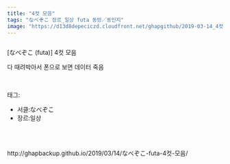 ```yaml
---
title: "4컷 모음"
tags: "なべぞこ 장르_일상 futa 동방／동인지"
image: "https://d13d8depeciczd.cloudfront.net/ghapgithub/2019-03-14_4컷 모음/001.jpg"
---
```

<div class="article">
<div class="article-entry" itemprop="articleBody">
<p><img alt="" src="{{ site.imgserver12 }}/ghapgithub/2019-03-14_4컷 모음/001.jpg"/><br/><img alt="" src="{{ site.imgserver12 }}/ghapgithub/2019-03-14_4컷 모음/002.jpg"/><br/><img alt="" src="{{ site.imgserver12 }}/ghapgithub/2019-03-14_4컷 모음/003.jpg"/><br/><img alt="" src="{{ site.imgserver12 }}/ghapgithub/2019-03-14_4컷 모음/004.jpg"/><br/><img alt="" src="{{ site.imgserver12 }}/ghapgithub/2019-03-14_4컷 모음/005.jpg"/><br/><img alt="" src="{{ site.imgserver12 }}/ghapgithub/2019-03-14_4컷 모음/006.jpg"/><br/><img alt="" src="{{ site.imgserver12 }}/ghapgithub/2019-03-14_4컷 모음/007.jpg"/><br/><img alt="" src="{{ site.imgserver12 }}/ghapgithub/2019-03-14_4컷 모음/008.jpg"/><br/><img alt="" src="{{ site.imgserver12 }}/ghapgithub/2019-03-14_4컷 모음/009.jpg"/><br/><img alt="" src="{{ site.imgserver12 }}/ghapgithub/2019-03-14_4컷 모음/010.jpg"/><br/><img alt="" src="{{ site.imgserver12 }}/ghapgithub/2019-03-14_4컷 모음/011.jpg"/><br/><img alt="" src="{{ site.imgserver12 }}/ghapgithub/2019-03-14_4컷 모음/012.jpg"/><br/><img alt="" src="{{ site.imgserver12 }}/ghapgithub/2019-03-14_4컷 모음/013.jpg"/><br/><img alt="" src="{{ site.imgserver12 }}/ghapgithub/2019-03-14_4컷 모음/014.jpg"/><br/><img alt="" src="{{ site.imgserver12 }}/ghapgithub/2019-03-14_4컷 모음/015.jpg"/><br/><img alt="" src="{{ site.imgserver12 }}/ghapgithub/2019-03-14_4컷 모음/016.jpg"/><br/><img alt="" src="{{ site.imgserver12 }}/ghapgithub/2019-03-14_4컷 모음/017.jpg"/><br/><img alt="" src="{{ site.imgserver12 }}/ghapgithub/2019-03-14_4컷 모음/018.jpg"/><br/><img alt="" src="{{ site.imgserver12 }}/ghapgithub/2019-03-14_4컷 모음/019.jpg"/><br/><img alt="" src="{{ site.imgserver12 }}/ghapgithub/2019-03-14_4컷 모음/020.jpg"/><br/><img alt="" src="{{ site.imgserver12 }}/ghapgithub/2019-03-14_4컷 모음/021.jpg"/><br/><img alt="" src="{{ site.imgserver12 }}/ghapgithub/2019-03-14_4컷 모음/022.jpg"/><br/><img alt="" src="{{ site.imgserver12 }}/ghapgithub/2019-03-14_4컷 모음/023.jpg"/><br/><img alt="" src="{{ site.imgserver12 }}/ghapgithub/2019-03-14_4컷 모음/024.jpg"/><br/><img alt="" src="{{ site.imgserver12 }}/ghapgithub/2019-03-14_4컷 모음/025.jpg"/><br/><img alt="" src="{{ site.imgserver12 }}/ghapgithub/2019-03-14_4컷 모음/026.jpg"/><br/><img alt="" src="{{ site.imgserver12 }}/ghapgithub/2019-03-14_4컷 모음/027.jpg"/><br/><img alt="" src="{{ site.imgserver12 }}/ghapgithub/2019-03-14_4컷 모음/028.jpg"/><br/><img alt="" src="{{ site.imgserver12 }}/ghapgithub/2019-03-14_4컷 모음/029.jpg"/><br/><img alt="" src="{{ site.imgserver12 }}/ghapgithub/2019-03-14_4컷 모음/030.jpg"/><br/><img alt="" src="{{ site.imgserver12 }}/ghapgithub/2019-03-14_4컷 모음/031.jpg"/><br/><img alt="" src="{{ site.imgserver12 }}/ghapgithub/2019-03-14_4컷 모음/032.jpg"/><br/><img alt="" src="{{ site.imgserver12 }}/ghapgithub/2019-03-14_4컷 모음/033.jpg"/><br/><img alt="" src="{{ site.imgserver12 }}/ghapgithub/2019-03-14_4컷 모음/034.jpg"/><br/><img alt="" src="{{ site.imgserver12 }}/ghapgithub/2019-03-14_4컷 모음/035.jpg"/><br/><img alt="" src="{{ site.imgserver12 }}/ghapgithub/2019-03-14_4컷 모음/036.jpg"/><br/><img alt="" src="{{ site.imgserver12 }}/ghapgithub/2019-03-14_4컷 모음/037.jpg"/><br/><img alt="" src="{{ site.imgserver12 }}/ghapgithub/2019-03-14_4컷 모음/038.jpg"/><br/><img alt="" src="{{ site.imgserver12 }}/ghapgithub/2019-03-14_4컷 모음/039.jpg"/><br/><img alt="" src="{{ site.imgserver12 }}/ghapgithub/2019-03-14_4컷 모음/040.jpg"/><br/><img alt="" src="{{ site.imgserver12 }}/ghapgithub/2019-03-14_4컷 모음/041.jpg"/><br/><img alt="" src="{{ site.imgserver12 }}/ghapgithub/2019-03-14_4컷 모음/042.jpg"/><br/><img alt="" src="{{ site.imgserver12 }}/ghapgithub/2019-03-14_4컷 모음/043.jpg"/><br/><img alt="" src="{{ site.imgserver12 }}/ghapgithub/2019-03-14_4컷 모음/044.jpg"/><br/><img alt="" src="{{ site.imgserver12 }}/ghapgithub/2019-03-14_4컷 모음/045.jpg"/><br/><img alt="" src="{{ site.imgserver12 }}/ghapgithub/2019-03-14_4컷 모음/046.jpg"/><br/><img alt="" src="{{ site.imgserver12 }}/ghapgithub/2019-03-14_4컷 모음/047.jpg"/><br/><img alt="" src="{{ site.imgserver12 }}/ghapgithub/2019-03-14_4컷 모음/048.jpg"/><br/><img alt="" src="{{ site.imgserver12 }}/ghapgithub/2019-03-14_4컷 모음/049.jpg"/><br/><img alt="" src="{{ site.imgserver12 }}/ghapgithub/2019-03-14_4컷 모음/050.jpg"/><br/><img alt="" src="{{ site.imgserver12 }}/ghapgithub/2019-03-14_4컷 모음/051.jpg"/><br/><img alt="" src="{{ site.imgserver12 }}/ghapgithub/2019-03-14_4컷 모음/052.jpg"/><br/><img alt="" src="{{ site.imgserver12 }}/ghapgithub/2019-03-14_4컷 모음/053.jpg"/><br/><img alt="" src="{{ site.imgserver12 }}/ghapgithub/2019-03-14_4컷 모음/054.jpg"/><br/><img alt="" src="{{ site.imgserver12 }}/ghapgithub/2019-03-14_4컷 모음/055.jpg"/><br/><img alt="" src="{{ site.imgserver12 }}/ghapgithub/2019-03-14_4컷 모음/056.jpg"/><br/><img alt="" src="{{ site.imgserver12 }}/ghapgithub/2019-03-14_4컷 모음/057.jpg"/><br/><img alt="" src="{{ site.imgserver12 }}/ghapgithub/2019-03-14_4컷 모음/058.jpg"/><br/><img alt="" src="{{ site.imgserver12 }}/ghapgithub/2019-03-14_4컷 모음/059.jpg"/><br/><img alt="" src="{{ site.imgserver12 }}/ghapgithub/2019-03-14_4컷 모음/060.jpg"/><br/><img alt="" src="{{ site.imgserver12 }}/ghapgithub/2019-03-14_4컷 모음/061.jpg"/><br/><img alt="" src="{{ site.imgserver12 }}/ghapgithub/2019-03-14_4컷 모음/062.jpg"/><br/><img alt="" src="{{ site.imgserver12 }}/ghapgithub/2019-03-14_4컷 모음/063.jpg"/><br/><img alt="" src="{{ site.imgserver12 }}/ghapgithub/2019-03-14_4컷 모음/064.jpg"/><br/><img alt="" src="{{ site.imgserver12 }}/ghapgithub/2019-03-14_4컷 모음/065.jpg"/><br/><img alt="" src="{{ site.imgserver12 }}/ghapgithub/2019-03-14_4컷 모음/066.jpg"/><br/><img alt="" src="{{ site.imgserver12 }}/ghapgithub/2019-03-14_4컷 모음/067.jpg"/><br/><img alt="" src="{{ site.imgserver12 }}/ghapgithub/2019-03-14_4컷 모음/068.jpg"/><br/><img alt="" src="{{ site.imgserver12 }}/ghapgithub/2019-03-14_4컷 모음/069.jpg"/><br/><img alt="" src="{{ site.imgserver12 }}/ghapgithub/2019-03-14_4컷 모음/070.jpg"/><br/><img alt="" src="{{ site.imgserver12 }}/ghapgithub/2019-03-14_4컷 모음/071.jpg"/><br/><img alt="" src="{{ site.imgserver12 }}/ghapgithub/2019-03-14_4컷 모음/072.jpg"/><br/><img alt="" src="{{ site.imgserver12 }}/ghapgithub/2019-03-14_4컷 모음/073.jpg"/><br/><img alt="" src="{{ site.imgserver12 }}/ghapgithub/2019-03-14_4컷 모음/074.jpg"/><br/><img alt="" src="{{ site.imgserver12 }}/ghapgithub/2019-03-14_4컷 모음/075.jpg"/><br/><img alt="" src="{{ site.imgserver12 }}/ghapgithub/2019-03-14_4컷 모음/076.jpg"/><br/><img alt="" src="{{ site.imgserver12 }}/ghapgithub/2019-03-14_4컷 모음/077.jpg"/><br/><img alt="" src="{{ site.imgserver12 }}/ghapgithub/2019-03-14_4컷 모음/078.jpg"/><br/><img alt="" src="{{ site.imgserver12 }}/ghapgithub/2019-03-14_4컷 모음/079.jpg"/><br/><img alt="" src="{{ site.imgserver12 }}/ghapgithub/2019-03-14_4컷 모음/080.jpg"/><br/><img alt="" src="{{ site.imgserver12 }}/ghapgithub/2019-03-14_4컷 모음/081.jpg"/><br/><img alt="" src="{{ site.imgserver12 }}/ghapgithub/2019-03-14_4컷 모음/082.jpg"/><br/><img alt="" src="{{ site.imgserver12 }}/ghapgithub/2019-03-14_4컷 모음/083.jpg"/><br/><img alt="" src="{{ site.imgserver12 }}/ghapgithub/2019-03-14_4컷 모음/084.jpg"/><br/><img alt="" src="{{ site.imgserver12 }}/ghapgithub/2019-03-14_4컷 모음/085.jpg"/><br/><img alt="" src="{{ site.imgserver12 }}/ghapgithub/2019-03-14_4컷 모음/086.jpg"/><br/><img alt="" src="{{ site.imgserver12 }}/ghapgithub/2019-03-14_4컷 모음/087.jpg"/><br/><img alt="" src="{{ site.imgserver12 }}/ghapgithub/2019-03-14_4컷 모음/088.jpg"/><br/><img alt="" src="{{ site.imgserver12 }}/ghapgithub/2019-03-14_4컷 모음/089.jpg"/><br/><img alt="" src="{{ site.imgserver12 }}/ghapgithub/2019-03-14_4컷 모음/090.jpg"/><br/><img alt="" src="{{ site.imgserver12 }}/ghapgithub/2019-03-14_4컷 모음/091.jpg"/><br/><img alt="" src="{{ site.imgserver12 }}/ghapgithub/2019-03-14_4컷 모음/092.jpg"/><br/><img alt="" src="{{ site.imgserver12 }}/ghapgithub/2019-03-14_4컷 모음/093.jpg"/><br/><img alt="" src="{{ site.imgserver12 }}/ghapgithub/2019-03-14_4컷 모음/094.jpg"/><br/><img alt="" src="{{ site.imgserver12 }}/ghapgithub/2019-03-14_4컷 모음/095.jpg"/><br/><img alt="" src="{{ site.imgserver12 }}/ghapgithub/2019-03-14_4컷 모음/096.jpg"/><br/><img alt="" src="{{ site.imgserver12 }}/ghapgithub/2019-03-14_4컷 모음/097.jpg"/><br/><img alt="" src="{{ site.imgserver12 }}/ghapgithub/2019-03-14_4컷 모음/098.jpg"/><br/><img alt="" src="{{ site.imgserver12 }}/ghapgithub/2019-03-14_4컷 모음/099.jpg"/><br/><img alt="" src="{{ site.imgserver12 }}/ghapgithub/2019-03-14_4컷 모음/100.jpg"/><br/><img alt="" src="{{ site.imgserver12 }}/ghapgithub/2019-03-14_4컷 모음/101.jpg"/></p>
<p>[なべぞこ (futa)] 4컷 모음</p>
<p>다 때려박아서 폰으로 보면 데이터 죽음</p>
</div></div><br/>
<div class="tagTrail">
<p>태그: </p>
<ul>
<li>서클:なべぞこ</li>
<li>장르:일상</li>
</ul>
</div><br/>

<br/>
<p id="refer">http://ghapbackup.github.io/2019/03/14/なべぞこ-futa-4컷-모음/</p>
<br/>

